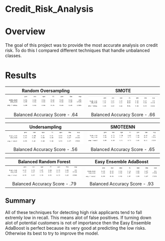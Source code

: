 # Credit_Risk_Analysis

# Overview
The goal of this project was to provide the most accurate analysis on credit risk. To do this I compared different techniques that handle unbalanced classes. 

# Results
Random Oversampling | SMOTE
:-------------------------:|:-------------------------:
![](Resources/ros.png)| ![](Resources/smoteO.png)
Balanced Accuracy Score - .64 |Balanced Accuracy Score - .66

Undersampling | SMOTEENN
:-------------------------:|:-------------------------:
![](Resources/under.png)| ![](Resources/smoteN.png)
Balanced Accuracy Score - .56 |Balanced Accuracy Score - .65

Balanced Random Forest | Easy Ensemble AdaBoost
:-------------------------:|:-------------------------:
![](Resources/brf.png)| ![](Resources/ada.png)
Balanced Accuracy Score - .79 |Balanced Accuracy Score - .93


## Summary 
All of these techniques for detecting high risk applicants tend to fall extremly low in recall. This means alot of false positives. If turning down alot of potential customers is not of importance then the Easy Ensemble AdaBoost is perfect because its very good at predicting the low risks. Otherwise its best to try to improve the model.
